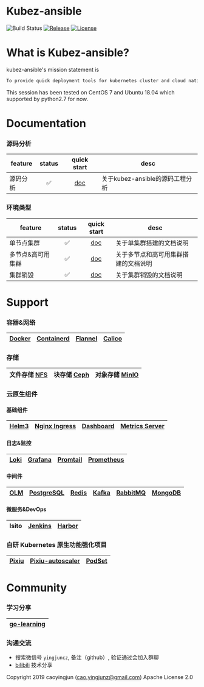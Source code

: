 
# Kubez-ansible


![Build Status][build-url]
[![Release][release-image]][release-url]
[![License][license-image]][license-url]



# What is Kubez-ansible?

kubez-ansible's mission statement is

``` bash
To provide quick deployment tools for kubernetes cluster and cloud native application by ansible.
```

This session has been tested on CentOS 7 and Ubuntu 18.04 which supported by
python2.7 for now.

# Documentation

### 源码分析

| feature | status |                      quick start                       | desc                       |
| ------- | :----: | :----------------------------------------------------: | -------------------------- |
| 源码分析   |   ✅   | [doc](https://www.bilibili.com/video/BV1L84y1h7LE/) |  关于kubez-ansible的源码工程分析 |


### 环境类型

| feature | status |                      quick start                       | desc                       |
| ------- | :----: | :----------------------------------------------------: | -------------------------- |
| 单节点集群   |   ✅   | [doc](docs/install/all-in-one.md) |  关于单集群搭建的文档说明 |
| 多节点&高可用集群   |   ✅   | [doc](docs/install/multinode.md) |  关于多节点和高可用集群搭建的文档说明 |
| 集群销毁   |   ✅   | [doc](docs/install/destroy.md) |  关于集群销毁的文档说明 |

# Support

### 容器&网络
| [Docker](https://github.com/docker) | [Containerd](https://github.com/containerd/containerd) | [Flannel](https://github.com/flannel-io/flannel) | [Calico](https://github.com/projectcalico/calico) |
| :----: | :----: | :----: | :----: |

### 存储
| 文件存储 [NFS](docs/apply/nfs.md) | 块存储 [Ceph](docs/apply/ceph-guide.md) | 对象存储 [MinIO](docs/apply/minio.md)|
| :----: | :----: | :----: |

### 云原生组件

#### 基础组件
| [Helm3](docs/apply/helm3-guide.md) | [Nginx Ingress](docs/apply/ingress.md) | [Dashboard](docs/apply/dashboard.md) | [Metrics Server](docs/apply/metrics.md) |
| :----: | :----: | :----: | :----: |

#### 日志&监控
| [Loki](docs/apply/loki.md) | [Grafana](docs/apply/grafana.md) | [Promtail](docs/apply/promtail.md) | [Prometheus](docs/apply/prometheus.md) |
| :----: | :----: | :----: | :----: |

#### 中间件
| [OLM](docs/paas/olm.md) | [PostgreSQL](docs/paas/postgres.md)  | [Redis](docs/paas/redis.md) | [Kafka](docs/paas/kafka.md) | [RabbitMQ](docs/paas/rabbitmq.md) | [MongoDB](docs/paas/mongodb.md) |
| :----: | :----: | :----: | :----: | :----: | :----: |

#### 微服务&DevOps
| Isito | [Jenkins](docs/apply/jenkins.md) | [Harbor](docs/apply/harbor.md) |
| :----: |:----:|:----:|

### 自研 Kubernetes 原生功能强化项目
| [Pixiu](https://github.com/caoyingjunz/pixiu) | [Pixiu-autoscaler](https://github.com/caoyingjunz/pixiu-autoscaler) | [PodSet](https://github.com/caoyingjunz/podset-operator) |
| :----: | :----: | :----: |

# Community

### 学习分享
| [go-learning](https://github.com/caoyingjunz/go-learning) |
| :----: |

### 沟通交流
- 搜索微信号 `yingjuncz`, 备注（github）, 验证通过会加入群聊
- [bilibili](https://space.bilibili.com/3493104248162809?spm_id_from=333.1007.0.0) 技术分享

Copyright 2019 caoyingjun (cao.yingjunz@gmail.com) Apache License 2.0


[build-url]: https://github.com/gopixiu-io/kubez-ansible/actions/workflows/ci.yml/badge.svg
[release-image]: https://img.shields.io/badge/release-download-orange.svg
[release-url]: https://www.apache.org/licenses/LICENSE-2.0.html
[license-image]: https://img.shields.io/badge/license-Apache%202-4EB1BA.svg
[license-url]: https://www.apache.org/licenses/LICENSE-2.0.html

